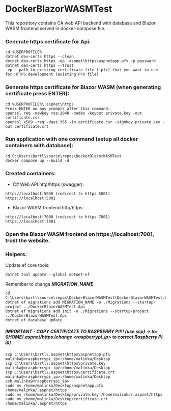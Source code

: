 # DockerBlazorWASMTest
This repository contains C# web API backend with database and Blazor WASM frontend served in docker-compose file.

### Generate https certificate for Api:
```
cd %USERPROFILE%
dotnet dev-certs https --clean
dotnet dev-certs https -ep .aspnet\https\aspnetapp.pfx -p password
dotnet dev-certs https --trust
-ep - path to existing certificate file (.pfx) that you want to use for HTTPS development (existing PFX file)
```
### Generate https certificate for Blazor WASM (when generating certificate press ENTER):
```
cd %USERPROFILE%\.aspnet\https
Press ENTER on any prompts after this command:
openssl req -newkey rsa:2048 -nodes -keyout private.key -out certificate.csr
openssl x509 -req -days 365 -in certificate.csr -signkey private.key -out certificate.crt
```
### Run application with one command (setup all docker containers with database):
```
cd C:\Users\bartl\source\repos\DockerBlazorWASMTest
docker compose up --build -d
```
### Created containers:
- C# Web API http/https (swagger):
```
http://localhost:5000 (redirect to https 5001)
https://localhost:5001
```
- Blazor WASM frontend http/https:
```
http://localhost:7000 (redirect to https 7001)
https://localhost:7001
```
### Open the Blazor WASM frontend on https://localhost:7001, trust the website.

### Helpers:
Update ef core tools:
```
dotnet tool update --global dotnet-ef
```
Remember to change ***MIGRATION_NAME*** 
``` 
cd C:\Users\bartl\source\repos\DockerBlazorWASMTest\DockerBlazorWASMTest.Api
dotnet ef migrations add MIGRATION_NAME -o ./Migrations --startup-project ../DockerBlazorWASMTest.Api
dotnet ef migrations add Init -o ./Migrations --startup-project ../DockerBlazorWASMTest.Api
dotnet ef database update
```

##### IMPORTANT - COPY CERTIFICATE TO RASPBERRY PI!!! (use scp) -> to: $HOME/.aspnet/https (change <raspberrypi_ip> to correct Raspberry Pi ip)
```
scp C:\Users\bartl\.aspnet\https\aspnetapp.pfx malinka@<raspberrypi_ip>:/home/malinka/Desktop
scp C:\Users\bartl\.aspnet\https\private.key malinka@<raspberrypi_ip>:/home/malinka/Desktop
scp C:\Users\bartl\.aspnet\https\certificate.crt malinka@<raspberrypi_ip>:/home/malinka/Desktop
ssh malinka@<raspberrypi_ip>
sudo mv /home/malinka/Desktop/aspnetapp.pfx /home/malinka/.aspnet/https
sudo mv /home/malinka/Desktop/private.key /home/malinka/.aspnet/https
sudo mv /home/malinka/Desktop/certificate.crt /home/malinka/.aspnet/https
```
